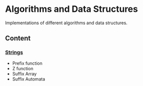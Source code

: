 # Algorithms and Data Structures
Implementations of different algorithms and data structures.

## Content

###  [Strings](https://github.com/pavponn/Algorithms-and-Data-Structures/tree/master/String)
* Prefix function
* Z function
* Suffix Array
* Suffix Automata
